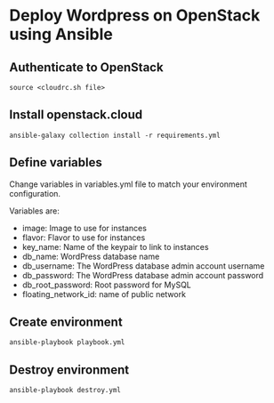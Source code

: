 # Deploy Wordpress on OpenStack using Ansible

## Authenticate to OpenStack

```
source <cloudrc.sh file>
```

## Install openstack.cloud

```
ansible-galaxy collection install -r requirements.yml
```

## Define variables

Change variables in variables.yml file to match your environment configuration.

Variables are:
- image: Image to use for instances
- flavor: Flavor to use for instances
- key_name: Name of the keypair to link to instances
- db_name: WordPress database name
- db_username: The WordPress database admin account username
- db_password: The WordPress database admin account password
- db_root_password: Root password for MySQL
- floating_network_id: name of public network


## Create environment

```
ansible-playbook playbook.yml
```


## Destroy environment

```
ansible-playbook destroy.yml
```

